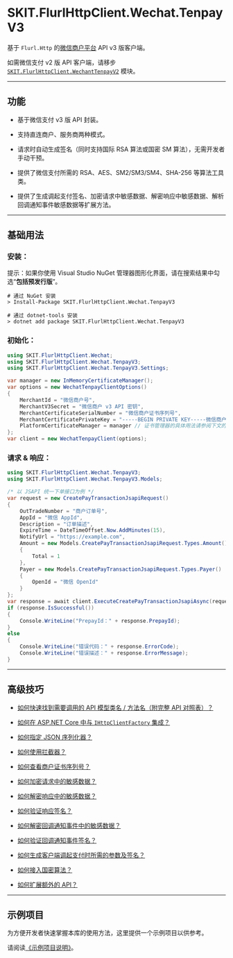 ﻿# SKIT.FlurlHttpClient.Wechat.TenpayV3

基于 `Flurl.Http` 的[微信商户平台](https://pay.weixin.qq.com/) API v3 版客户端。

如需微信支付 v2 版 API 客户端，请移步 [`SKIT.FlurlHttpClient.WechantTenpayV2`](../WechatTenpayV2/README.md) 模块。

---

## 功能

-   基于微信支付 v3 版 API 封装。

-   支持直连商户、服务商两种模式。

-   请求时自动生成签名（同时支持国际 RSA 算法或国密 SM 算法），无需开发者手动干预。

-   提供了微信支付所需的 RSA、AES、SM2/SM3/SM4、SHA-256 等算法工具类。

-   提供了生成调起支付签名、加密请求中敏感数据、解密响应中敏感数据、解析回调通知事件敏感数据等扩展方法。

---

## 基础用法

### 安装：

提示：如果你使用 Visual Studio NuGet 管理器图形化界面，请在搜索结果中勾选“**包括预发行版**”。

```shell
# 通过 NuGet 安装
> Install-Package SKIT.FlurlHttpClient.Wechat.TenpayV3

# 通过 dotnet-tools 安装
> dotnet add package SKIT.FlurlHttpClient.Wechat.TenpayV3
```

### 初始化：

```csharp
using SKIT.FlurlHttpClient.Wechat;
using SKIT.FlurlHttpClient.Wechat.TenpayV3;
using SKIT.FlurlHttpClient.Wechat.TenpayV3.Settings;

var manager = new InMemoryCertificateManager();
var options = new WechatTenpayClientOptions()
{
    MerchantId = "微信商户号",
    MerchantV3Secret = "微信商户 v3 API 密钥",
    MerchantCertificateSerialNumber = "微信商户证书序列号",
    MerchantCertificatePrivateKey = "-----BEGIN PRIVATE KEY-----微信商户证书私钥，即 `apiclient_key.pem` 文件内容-----END PRIVATE KEY-----",
    PlatformCertificateManager = manager // 证书管理器的具体用法请参阅下文的高级技巧与加密、验签有关的章节
};
var client = new WechatTenpayClient(options);
```

### 请求 & 响应：

```csharp
using SKIT.FlurlHttpClient.Wechat.TenpayV3;
using SKIT.FlurlHttpClient.Wechat.TenpayV3.Models;

/* 以 JSAPI 统一下单接口为例 */
var request = new CreatePayTransactionJsapiRequest()
{
    OutTradeNumber = "商户订单号",
    AppId = "微信 AppId",
    Description = "订单描述",
    ExpireTime = DateTimeOffset.Now.AddMinutes(15),
    NotifyUrl = "https://example.com",
    Amount = new Models.CreatePayTransactionJsapiRequest.Types.Amount()
    {
        Total = 1
    },
    Payer = new Models.CreatePayTransactionJsapiRequest.Types.Payer()
    {
        OpenId = "微信 OpenId"
    }
};
var response = await client.ExecuteCreatePayTransactionJsapiAsync(request);
if (response.IsSuccessful())
{
    Console.WriteLine("PrepayId：" + response.PrepayId);
}
else
{
    Console.WriteLine("错误代码：" + response.ErrorCode);
    Console.WriteLine("错误描述：" + response.ErrorMessage);
}
```

---

## 高级技巧

-   [如何快速找到需要调用的 API 模型类名 / 方法名（附完整 API 对照表）？](./Advanced_ModelDefinition.md)

-   [如何在 ASP.NET Core 中与 `IHttpClientFactory` 集成？](./Advanced_IHttpClientFactory.md)

-   [如何指定 JSON 序列化器？](./Advanced_JsonSerializer.md)

-   [如何使用拦截器？](./Advanced_Interceptor.md)

-   [如何查看商户证书序列号？](./Advanced_CertificateSerialNumber.md)

-   [如何加密请求中的敏感数据？](./Advanced_RequestSensitiveDataEncryption.md)

-   [如何解密响应中的敏感数据？](./Advanced_ResponseSensitiveDataDecryption.md)

-   [如何验证响应签名？](./Advanced_ResponseSignatureVerification.md)

-   [如何解密回调通知事件中的敏感数据？](./Advanced_EventResourceDecryption.md)

-   [如何验证回调通知事件签名？](./Advanced_EventSignatureVerification.md)

-   [如何生成客户端调起支付时所需的参数及签名？](./Advanced_Parameters.md)

-   [如何接入国密算法？](./Advanced_SMAlgorithm.md)

-   [如何扩展额外的 API？](./Advanced_Extensions.md)

---

## 示例项目

为方便开发者快速掌握本库的使用方法，这里提供一个示例项目以供参考。

请阅读[《示例项目说明》](./Sample.md)。

